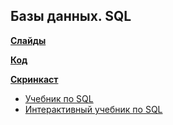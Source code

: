 ## Базы данных. SQL

**[Слайды](https://dbeliakov.github.io/mipt-web-2016/lections/07/slides/)**

**[Код](code)**

**[Скринкаст](TBD)**

* [Учебник по SQL](http://www.mysql.ru/docs/gruber/)
* [Интерактивный учебник по SQL](http://www.sql-tutorial.ru)

